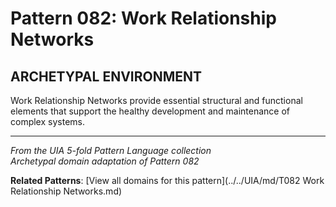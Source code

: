 # Pattern 082: Work Relationship Networks

## ARCHETYPAL ENVIRONMENT

Work Relationship Networks provide essential structural and functional elements that support the healthy development and maintenance of complex systems.

---

*From the UIA 5-fold Pattern Language collection*  
*Archetypal domain adaptation of Pattern 082*

**Related Patterns**: [View all domains for this pattern](../../UIA/md/T082 Work Relationship Networks.md)